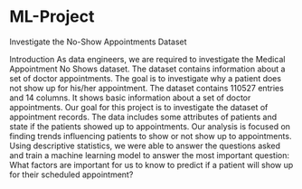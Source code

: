 # ML-Project
Investigate the No-Show Appointments Dataset

Introduction
As data engineers, we are required to investigate the Medical Appointment No Shows dataset. The dataset contains information about a set of doctor appointments.
The goal is to investigate why a patient does not show up for his/her appointment. The dataset contains 110527 entries and 14 columns. It shows basic information about a set of doctor appointments.
Our goal for this project is to investigate the dataset of appointment records. The data includes some attributes of patients and state if the patients showed up to appointments. Our analysis is focused on finding trends influencing patients to show or not show up to appointments.
Using descriptive statistics, we were able to answer the questions asked and train a machine learning model to answer the most important question: What factors are important for us to know to predict if a patient will show up for their scheduled appointment?
